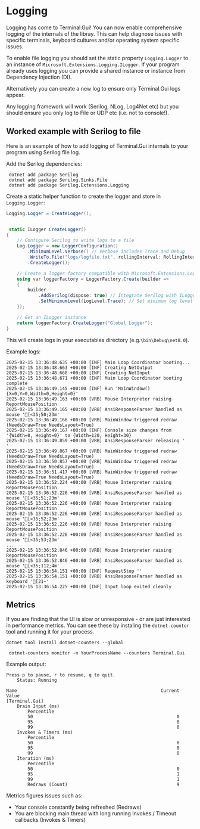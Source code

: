 # Logging

Logging has come to Terminal.Gui! You can now enable comprehensive logging of the internals of the libray. This can help diagnose issues with specific terminals, keyboard cultures and/or operating system specific issues.

To enable file logging you should set the static property `Logging.Logger` to an instance of `Microsoft.Extensions.Logging.ILogger`.  If your program already uses logging you can provide a shared instance or instance from Dependency Injection (DI).

Alternatively you can create a new log to ensure only Terminal.Gui logs appear.

Any logging framework will work  (Serilog, NLog, Log4Net etc) but you should ensure you only log to File or UDP etc (i.e. not to console!).

## Worked example with Serilog to file

Here is an example of how to add logging of Terminal.Gui internals to your program using Serilog file log.

Add the Serilog dependencies:

```
 dotnet add package Serilog
 dotnet add package Serilog.Sinks.File
 dotnet add package Serilog.Extensions.Logging 
```

Create a static helper function to create the logger and store in `Logging.Logger`:

```csharp
Logging.Logger = CreateLogger();


 static ILogger CreateLogger()
{
    // Configure Serilog to write logs to a file
    Log.Logger = new LoggerConfiguration()
        .MinimumLevel.Verbose() // Verbose includes Trace and Debug
        .WriteTo.File("logs/logfile.txt", rollingInterval: RollingInterval.Day)
        .CreateLogger();

    // Create a logger factory compatible with Microsoft.Extensions.Logging
    using var loggerFactory = LoggerFactory.Create(builder =>
    {
        builder
            .AddSerilog(dispose: true) // Integrate Serilog with ILogger
            .SetMinimumLevel(LogLevel.Trace); // Set minimum log level
    });

    // Get an ILogger instance
    return loggerFactory.CreateLogger("Global Logger");
}
```

This will create logs in your executables directory (e.g.`\bin\Debug\net8.0`).

Example logs:
```
2025-02-15 13:36:48.635 +00:00 [INF] Main Loop Coordinator booting...
2025-02-15 13:36:48.663 +00:00 [INF] Creating NetOutput
2025-02-15 13:36:48.668 +00:00 [INF] Creating NetInput
2025-02-15 13:36:48.671 +00:00 [INF] Main Loop Coordinator booting complete
2025-02-15 13:36:49.145 +00:00 [INF] Run 'MainWindow(){X=0,Y=0,Width=0,Height=0}'
2025-02-15 13:36:49.163 +00:00 [VRB] Mouse Interpreter raising ReportMousePosition
2025-02-15 13:36:49.165 +00:00 [VRB] AnsiResponseParser handled as mouse '[<35;50;23m'
2025-02-15 13:36:49.166 +00:00 [VRB] MainWindow triggered redraw (NeedsDraw=True NeedsLayout=True) 
2025-02-15 13:36:49.167 +00:00 [INF] Console size changes from '{Width=0, Height=0}' to {Width=120, Height=30}
2025-02-15 13:36:49.859 +00:00 [VRB] AnsiResponseParser releasing '
'
2025-02-15 13:36:49.867 +00:00 [VRB] MainWindow triggered redraw (NeedsDraw=True NeedsLayout=True) 
2025-02-15 13:36:50.857 +00:00 [VRB] MainWindow triggered redraw (NeedsDraw=True NeedsLayout=True) 
2025-02-15 13:36:51.417 +00:00 [VRB] MainWindow triggered redraw (NeedsDraw=True NeedsLayout=True) 
2025-02-15 13:36:52.224 +00:00 [VRB] Mouse Interpreter raising ReportMousePosition
2025-02-15 13:36:52.226 +00:00 [VRB] AnsiResponseParser handled as mouse '[<35;51;23m'
2025-02-15 13:36:52.226 +00:00 [VRB] Mouse Interpreter raising ReportMousePosition
2025-02-15 13:36:52.226 +00:00 [VRB] AnsiResponseParser handled as mouse '[<35;52;23m'
2025-02-15 13:36:52.226 +00:00 [VRB] Mouse Interpreter raising ReportMousePosition
2025-02-15 13:36:52.226 +00:00 [VRB] AnsiResponseParser handled as mouse '[<35;53;23m'
...
2025-02-15 13:36:52.846 +00:00 [VRB] Mouse Interpreter raising ReportMousePosition
2025-02-15 13:36:52.846 +00:00 [VRB] AnsiResponseParser handled as mouse '[<35;112;4m'
2025-02-15 13:36:54.151 +00:00 [INF] RequestStop ''
2025-02-15 13:36:54.151 +00:00 [VRB] AnsiResponseParser handled as keyboard '[21~'
2025-02-15 13:36:54.225 +00:00 [INF] Input loop exited cleanly
```

## Metrics

If you are finding that the UI is slow or unresponsive - or are just interested in performance metrics.  You can see these by instaling the `dotnet-counter` tool and running it for your process.

```
dotnet tool install dotnet-counters --global
```

```
 dotnet-counters monitor -n YourProcessName --counters Terminal.Gui
```

Example output:

```
Press p to pause, r to resume, q to quit.
    Status: Running

Name                                                      Current Value
[Terminal.Gui]
    Drain Input (ms)
        Percentile
        50                                                      0
        95                                                      0
        99                                                      0
    Invokes & Timers (ms)
        Percentile
        50                                                      0
        95                                                      0
        99                                                      0
    Iteration (ms)
        Percentile
        50                                                      0
        95                                                      1
        99                                                      1
        Redraws (Count)                                         9
```

Metrics figures issues such as:

- Your console constantly being refreshed (Redraws)
- You are blocking main thread with long running Invokes / Timeout callbacks (Invokes & Timers)
